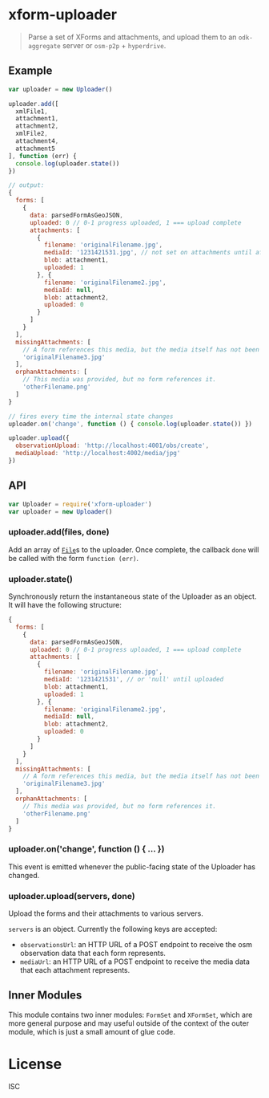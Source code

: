 # xform-uploader

> Parse a set of XForms and attachments, and upload them to an `odk-aggregate`
> server or `osm-p2p` + `hyperdrive`.

## Example

```js
var uploader = new Uploader()

uploader.add([
  xmlFile1,
  attachment1,
  attachment2,
  xmlFile2,
  attachment4,
  attachment5
], function (err) {
  console.log(uploader.state())
})

// output:
{
  forms: [
    {
      data: parsedFormAsGeoJSON,
      uploaded: 0 // 0-1 progress uploaded, 1 === upload complete
      attachments: [
        {
          filename: 'originalFilename.jpg',
          mediaId: '1231421531.jpg', // not set on attachments until after upload
          blob: attachment1,
          uploaded: 1
        }, {
          filename: 'originalFilename2.jpg',
          mediaId: null,
          blob: attachment2,
          uploaded: 0
        }
      ]
    }
  ],
  missingAttachments: [
    // A form references this media, but the media itself has not been provided.
    'originalFilename3.jpg'
  ],
  orphanAttachments: [
    // This media was provided, but no form references it.
    'otherFilename.png'
  ]
}

// fires every time the internal state changes
uploader.on('change', function () { console.log(uploader.state()) })

uploader.upload({
  observationUpload: 'http://localhost:4001/obs/create',
  mediaUpload: 'http://localhost:4002/media/jpg'
})
```

## API

```js
var Uploader = require('xform-uploader')
var uploader = new Uploader()
```

### uploader.add(files, done)

Add an array of [`File`](https://developer.mozilla.org/en-US/docs/Web/API/File)s to the uploader. Once complete, the callback `done` will be called with the form `function (err)`.

### uploader.state()

Synchronously return the instantaneous state of the Uploader as an object. It will have the following structure:

```js
{
  forms: [
    {
      data: parsedFormAsGeoJSON,
      uploaded: 0 // 0-1 progress uploaded, 1 === upload complete
      attachments: [
        {
          filename: 'originalFilename.jpg',
          mediaId: '1231421531', // or 'null' until uploaded
          blob: attachment1,
          uploaded: 1
        }, {
          filename: 'originalFilename2.jpg',
          mediaId: null,
          blob: attachment2,
          uploaded: 0
        }
      ]
    }
  ],
  missingAttachments: [
    // A form references this media, but the media itself has not been provided.
    'originalFilename3.jpg'
  ],
  orphanAttachments: [
    // This media was provided, but no form references it.
    'otherFilename.png'
  ]
}
```

### uploader.on('change', function () { ... })

This event is emitted whenever the public-facing state of the Uploader has changed.

### uploader.upload(servers, done)

Upload the forms and their attachments to various servers.

`servers` is an object. Currently the following keys are accepted:

- `observationsUrl`: an HTTP URL of a POST endpoint to receive the osm observation data that each form represents.
- `mediaUrl`: an HTTP URL of a POST endpoint to receive the media data that each attachment represents.

## Inner Modules

This module contains two inner modules: `FormSet` and `XFormSet`, which are more
general purpose and may useful outside of the context of the outer module,
which is just a small amount of glue code.

# License

ISC

